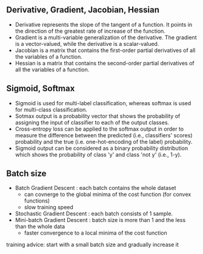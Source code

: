 
## Derivative, Gradient, Jacobian, Hessian

- Derivative represents the slope of the tangent of a function. It points in the direction of the greatest rate of increase of the function.
- Gradient is a multi-variable generalization of the derivative. The gradient is a vector-valued, while the derivative is a scalar-valued.
- Jacobian is a matrix that contains the first-order partial derivatives of all the variables of a function.
- Hessian is a matrix that contains the second-order partial derivatives of all the variables of a function.


## Sigmoid, Softmax
- Sigmoid is used for multi-label classification, whereas softmax is used for multi-class classification.
- Sotmax output is a probability vector that shows the probability of assigning the input of classifier to each of the output classes.
- Cross-entropy loss can  be applied to the softmax output in order to measure the difference between the predicted (i.e., classifiers' scores) probability and the true (i.e. one-hot-encoding of the label) probability. 
- Sigmoid output can be considered as a binary probability distribution which shows the probability of class 'y' and class 'not y' (i.e., 1-y).


## Batch size

- Batch Gradient Descent : each batch contains the whole dataset
  - can covnerge to the global minima of the cost function (for convex functions)
  - slow training speed
- Stochastic Gradient Descent : each batch consists of 1 sample.
- Mini-batch Gradient Descent : batch size is more than 1 and the less than the whole data
  - faster convergence to a local minima of the cost function

training advice:
start with a small batch size and gradually increase it


